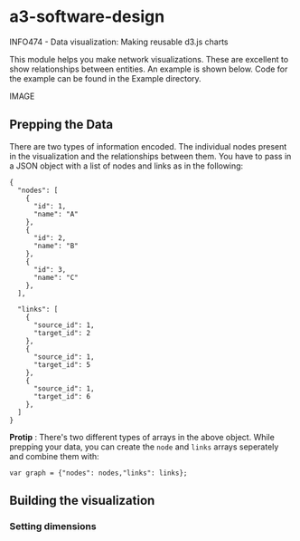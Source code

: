 # a3-software-design
INFO474 - Data visualization: Making reusable d3.js charts

This module helps you make network visualizations. These are excellent to show relationships between entities. An example is shown below. Code for the example can be found in the Example directory. 

IMAGE

## Prepping the Data 
There are two types of information encoded. The individual nodes present in the visualization and the relationships between them. You have to pass in a JSON object with a list of nodes and links as in the following: 

```
{
  "nodes": [
    {
      "id": 1,
      "name": "A"
    },
    {
      "id": 2,
      "name": "B"
    },
    {
      "id": 3,
      "name": "C"
    },
  ],
  
  "links": [
    {
      "source_id": 1,
      "target_id": 2
    },
    {
      "source_id": 1,
      "target_id": 5
    },
    {
      "source_id": 1,
      "target_id": 6
    },
  ]
}
```
>
**Protip** : There's two different types of arrays in the above object. While prepping your data, you can create the `node` and `links` arrays seperately and combine them with:  
```
var graph = {"nodes": nodes,"links": links};
```

## Building the visualization

### Setting dimensions

